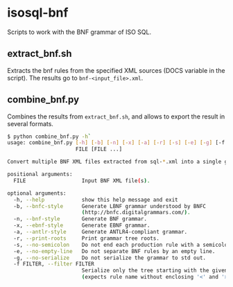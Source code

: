 # isosql-bnf

Scripts to work with the BNF grammar of ISO SQL.

## extract_bnf.sh

Extracts the bnf rules from the specified XML sources (DOCS variable in the script).
The results go to `bnf-<input_file>.xml`.

## combine_bnf.py

Combines the results from `extract_bnf.sh`, and allows to export the result in
several formats.

```bash
$ python combine_bnf.py -h`
usage: combine_bnf.py [-h] [-b] [-n] [-x] [-a] [-r] [-s] [-e] [-g] [-f FILTER]
                      FILE [FILE ...]

Convert multiple BNF XML files extracted from sql-*.xml into a single grammar.

positional arguments:
  FILE                  Input BNF XML file(s).

optional arguments:
  -h, --help            show this help message and exit
  -b, --bnfc-style      Generate LBNF grammar understood by BNFC
                        (http://bnfc.digitalgrammars.com/).
  -n, --bnf-style       Generate BNF grammar.
  -x, --ebnf-style      Generate EBNF grammar.
  -a, --antlr-style     Generate ANTLR4-compliant grammar.
  -r, --print-roots     Print grammar tree roots.
  -s, --no-semicolon    Do not end each production rule with a semicolon.
  -e, --no-empty-line   Do not separate BNF rules by an empty line.
  -g, --no-serialize    Do not serialize the grammar to std out.
  -f FILTER, --filter FILTER
                        Serialize only the tree starting with the given root
                        (expects rule name without enclosing '<' and '>').
```

